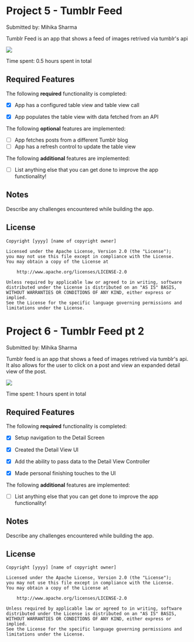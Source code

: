 # Project 5 - Tumblr Feed

Submitted by: Mihika Sharma

Tumblr Feed is an app that shows a feed of images retrived via tumblr's api
<div>
    <a href="https://www.loom.com/share/0f27ec4c53d7414eb3521a843fa733a0">
      <img style="max-width:300px;" src="https://cdn.loom.com/sessions/thumbnails/0f27ec4c53d7414eb3521a843fa733a0-with-play.gif">
    </a>
  </div>

Time spent: 0.5 hours spent in total

## Required Features

The following **required** functionality is completed:

- [x] App has a configured table view and table view call
- [x] App populates the table view with data fetched from an API


The following **optional** features are implemented:

- [ ] App fetches posts from a different Tumblr blog
- [ ] App has a refresh control to update the table view

The following **additional** features are implemented:

- [ ] List anything else that you can get done to improve the app functionality!



## Notes

Describe any challenges encountered while building the app.

## License

    Copyright [yyyy] [name of copyright owner]

    Licensed under the Apache License, Version 2.0 (the "License");
    you may not use this file except in compliance with the License.
    You may obtain a copy of the License at

        http://www.apache.org/licenses/LICENSE-2.0

    Unless required by applicable law or agreed to in writing, software
    distributed under the License is distributed on an "AS IS" BASIS,
    WITHOUT WARRANTIES OR CONDITIONS OF ANY KIND, either express or implied.
    See the License for the specific language governing permissions and
    limitations under the License.



# Project 6 - Tumblr Feed pt 2

Submitted by: Mihika Sharma

Tumblr feed is an app that shows a feed of images retrived via tumblr's api. It also allows for the user to click on a post and view an expanded detail view of the post.
<div>
    <a href="https://www.loom.com/share/cbe6c43843e842b198849ed4fe49ea9f">
      <img style="max-width:300px;" src="https://cdn.loom.com/sessions/thumbnails/cbe6c43843e842b198849ed4fe49ea9f-with-play.gif">
    </a>
  </div>

Time spent: 1 hours spent in total

## Required Features

The following **required** functionality is completed:

- [x] Setup navigation to the Detail Screen
- [x] Created the Detail View UI
- [x] Add the ability to pass data to the Detail View Controller
- [x] Made personal finishing touches to the UI


The following **additional** features are implemented:

- [ ] List anything else that you can get done to improve the app functionality!



## Notes

Describe any challenges encountered while building the app.

## License

    Copyright [yyyy] [name of copyright owner]

    Licensed under the Apache License, Version 2.0 (the "License");
    you may not use this file except in compliance with the License.
    You may obtain a copy of the License at

        http://www.apache.org/licenses/LICENSE-2.0

    Unless required by applicable law or agreed to in writing, software
    distributed under the License is distributed on an "AS IS" BASIS,
    WITHOUT WARRANTIES OR CONDITIONS OF ANY KIND, either express or implied.
    See the License for the specific language governing permissions and
    limitations under the License.
